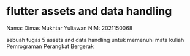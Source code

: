 # flutter assets and data handling

Nama: Dimas Mukhtar Yuliawan
NIM: 2021150068

sebuah tugas 5 assets and data handling untuk memenuhi mata kuliah Pemrograman Perangkat Bergerak

